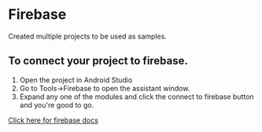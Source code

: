 # Firebase
Created multiple projects to be used as samples.

## To connect your project to firebase.
1. Open the project in Android Studio
2. Go to Tools->Firebase to open the assistant window.
3. Expand any one of the modules and click the connect to firebase button and you're good to go.

[Click here for firebase docs](https://firebase.google.com/docs/android/setup)
